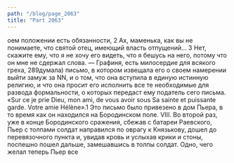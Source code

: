 ```yaml
---
path: "/blog/page_2063"
title: "Part 2063"
---
```


оем положении есть обязанности,
2 Ах, маменька, как вы не понимаете, что святой отец, имеющий власть отпущений...
3 Нет, скажите ему, что я не хочу его видеть, что я бешусь на него, потому что он мне не сдержал слова. — Графиня, есть милосердие для всякого греха,
289думала) письмо, в котором извещала его о своем намерении выйти замуж за NN, и о том, что она вступила в единую истинную религию, и что она просит его исполнить все те необходимые для развода формальности, о которых передаст ему податель сего письма.
«Sur ce je prie Dieu, mon ami, de vous avoir sous Sa sainte et puissante garde. Votre amie Hélène».1
Это письмо было привезено в дом Пьера, в то время как он находился на Бородинском поле.
VIII.
Во второй раз, уже в конце Бородинского сражения, сбежав с батареи Раевского, Пьер с толпами солдат направился по оврагу к Князькову, дошел до перевязочного пункта и, увидав кровь и услыхав крики и стоны, поспешно пошел дальше, замешавшись в толпы солдат.
Одно, чего желал теперь Пьер все

